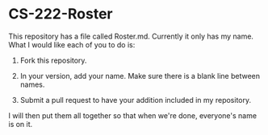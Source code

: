 # CS-222-Roster

This repository has a file called Roster.md. Currently it only has my name. What I would like each of you to do is:

1.  Fork this repository.

2.  In your version, add your name. Make sure there is a blank line between names.

3.  Submit a pull request to have your addition included in my repository.

I will then put them all together so that when we're done, everyone's name is on it.
